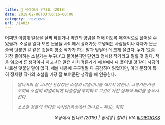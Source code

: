```yaml
---
title: 📖 옥상에서 만나요 (2018)
date: 2019-02-06T03:06:16+00:00
category: 'reviews'
url: /14033
---
```


어쩌면 이렇게 일상을 살짝 비틀거나 약간의 양념을 더해 이토록 매력적으로 풀어낼 수 있을까. 소설을 읽다 보면 문장들 사이에서 흘러가듯 호명되는 사람들이나 화자가 은근슬쩍 덧붙인 말 같은 것들이 평소 작가가 하는 말과 맞닿아 더 크게 울렸다. 누가 &#8216;요즘 가장 좋아하는 소설가는 누구냐&#8217;고 물어본다면 단연코 정세랑 작가라고 말할 것 같다. 책을 읽으며 든 생각이나 하고싶은 말은 허희 평론가가 해설에서 다 풀어낸 것 같아 지금의 나로선 덧붙일 말이 없다. 해설 내용에 구구절절 다 공감하며 읽었지만, 아래 문장이 특히 정세랑 작가의 소설을 가장 잘 보여준단 생각을 해 인용한다.





<blockquote class="wp-block-quote">
  <p>
    <em>알다시피 잘 그려진 환상성은 소설의 리얼리티를 해치지 않는다. 그렇기는커녕 오히려 소설의 리얼리티에 다층성을 부여하고 그것이 가진 실재적 의미를 증폭시킨다.</em>
  </p>
  
  <p>
    <cite>소소한 것들의 커다란 속삭임(옥상에서 만나요 &#8211; 해설), 허희</cite>
  </p>
</blockquote>





<p style="text-align:right">
  <em>옥상에서 만나요 (2018) | 정세랑&nbsp;| 창비 | VIA&nbsp;<a rel="noreferrer noopener" href="http://ridibooks.com/" target="_blank">RIDIBOOKS</a></em>
</p>